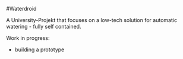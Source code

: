 
#Waterdroid

A University-Projekt that focuses on a low-tech solution for automatic watering - fully self contained.

Work in progress:
- building a prototype
